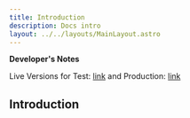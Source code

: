 ```yaml
---
title: Introduction
description: Docs intro
layout: ../../layouts/MainLayout.astro
---
```


**Developer's Notes**

Live Versions for 
Test:  [link](https://symphonious-moonbeam-6651a7.netlify.app/en/introduction/) and 
Production:  [link](https://clever-quokka-153e86.netlify.app/en/introduction/#getting-started)

## Introduction
